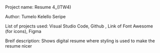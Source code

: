 Project name: Resume 4_(ITW4)                         

Author: Tumelo Kelello Seripe

List of projects used: Visual Studio Code, Github , Link of Font Awesome (for icons), Figma

Breif description: Shows digital resume where styling is used to make the resume nicer
